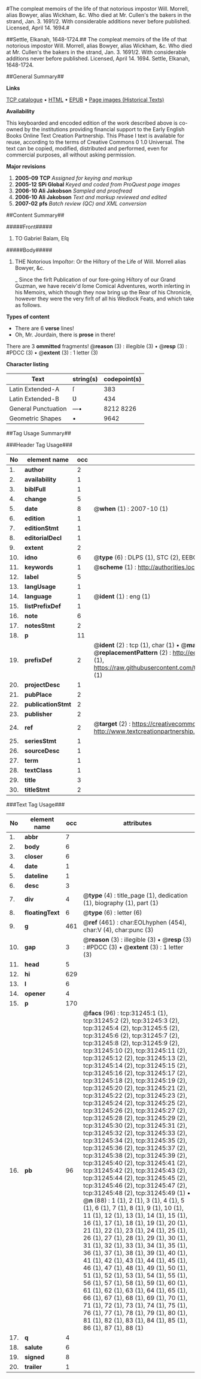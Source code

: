 #The compleat memoirs of the life of that notorious impostor Will. Morrell, alias Bowyer, alias Wickham, &c. Who died at Mr. Cullen's the bakers in the strand, Jan. 3. 1691/2. With considerable additions never before published. Licensed, April 14. 1694.#

##Settle, Elkanah, 1648-1724.##
The compleat memoirs of the life of that notorious impostor Will. Morrell, alias Bowyer, alias Wickham, &c. Who died at Mr. Cullen's the bakers in the strand, Jan. 3. 1691/2. With considerable additions never before published. Licensed, April 14. 1694.
Settle, Elkanah, 1648-1724.

##General Summary##

**Links**

[TCP catalogue](http://www.ota.ox.ac.uk/tcp/)  • 
[HTML](http://tei.it.ox.ac.uk/tcp/Texts-HTML/free/A59/A59303.html)  • 
[EPUB](http://tei.it.ox.ac.uk/tcp/Texts-EPUB/free/A59/A59303.epub) • 
[Page images (Historical Texts)](https://data.historicaltexts.jisc.ac.uk/view?pubId=eebo-99826836e&pageId=eebo-99826836e-31245-1)

**Availability**

This keyboarded and encoded edition of the
	       work described above is co-owned by the institutions
	       providing financial support to the Early English Books
	       Online Text Creation Partnership. This Phase I text is
	       available for reuse, according to the terms of Creative
	       Commons 0 1.0 Universal. The text can be copied,
	       modified, distributed and performed, even for
	       commercial purposes, all without asking permission.

**Major revisions**

1. __2005-09__ __TCP__ *Assigned for keying and markup*
1. __2005-12__ __SPi Global__ *Keyed and coded from ProQuest page images*
1. __2006-10__ __Ali Jakobson__ *Sampled and proofread*
1. __2006-10__ __Ali Jakobson__ *Text and markup reviewed and edited*
1. __2007-02__ __pfs__ *Batch review (QC) and XML conversion*

##Content Summary##

#####Front#####

1. TO Gabriel Balam, Eſq

#####Body#####

1. THE Notorious Impoſtor: Or the Hiſtory of the Life of Will. Morrell alias Bowyer, &c.

    _ Since the firſt Publication of our fore-going Hiſtory of our Grand Guzman, we have receiv'd ſome Comical Adventures, worth inſerting in his Memoirs, which though they now bring up the Rear of his Chronicle, however they were the very firſt of all his Wedlock Feats, and which take as follows.

**Types of content**

  * There are 6 **verse** lines!
  * Oh, Mr. Jourdain, there is **prose** in there!

There are 3 **ommitted** fragments! 
 @__reason__ (3) : illegible (3)  •  @__resp__ (3) : #PDCC (3)  •  @__extent__ (3) : 1 letter (3)

**Character listing**


|Text|string(s)|codepoint(s)|
|---|---|---|
|Latin Extended-A|ſ|383|
|Latin Extended-B|Ʋ|434|
|General Punctuation|—•|8212 8226|
|Geometric Shapes|▪|9642|

##Tag Usage Summary##

###Header Tag Usage###

|No|element name|occ|attributes|
|---|---|---|---|
|1.|__author__|2||
|2.|__availability__|1||
|3.|__biblFull__|1||
|4.|__change__|5||
|5.|__date__|8| @__when__ (1) : 2007-10 (1)|
|6.|__edition__|1||
|7.|__editionStmt__|1||
|8.|__editorialDecl__|1||
|9.|__extent__|2||
|10.|__idno__|6| @__type__ (6) : DLPS (1), STC (2), EEBO-CITATION (1), PROQUEST (1), VID (1)|
|11.|__keywords__|1| @__scheme__ (1) : http://authorities.loc.gov/ (1)|
|12.|__label__|5||
|13.|__langUsage__|1||
|14.|__language__|1| @__ident__ (1) : eng (1)|
|15.|__listPrefixDef__|1||
|16.|__note__|6||
|17.|__notesStmt__|2||
|18.|__p__|11||
|19.|__prefixDef__|2| @__ident__ (2) : tcp (1), char (1)  •  @__matchPattern__ (2) : ([0-9\-]+):([0-9IVX]+) (1), (.+) (1)  •  @__replacementPattern__ (2) : http://eebo.chadwyck.com/downloadtiff?vid=$1&page=$2 (1), https://raw.githubusercontent.com/textcreationpartnership/Texts/master/tcpchars.xml#$1 (1)|
|20.|__projectDesc__|1||
|21.|__pubPlace__|2||
|22.|__publicationStmt__|2||
|23.|__publisher__|2||
|24.|__ref__|2| @__target__ (2) : https://creativecommons.org/publicdomain/zero/1.0/ (1), http://www.textcreationpartnership.org/docs/. (1)|
|25.|__seriesStmt__|1||
|26.|__sourceDesc__|1||
|27.|__term__|1||
|28.|__textClass__|1||
|29.|__title__|3||
|30.|__titleStmt__|2||


###Text Tag Usage###

|No|element name|occ|attributes|
|---|---|---|---|
|1.|__abbr__|7||
|2.|__body__|6||
|3.|__closer__|6||
|4.|__date__|1||
|5.|__dateline__|1||
|6.|__desc__|3||
|7.|__div__|4| @__type__ (4) : title_page (1), dedication (1), biography (1), part (1)|
|8.|__floatingText__|6| @__type__ (6) : letter (6)|
|9.|__g__|461| @__ref__ (461) : char:EOLhyphen (454), char:V (4), char:punc (3)|
|10.|__gap__|3| @__reason__ (3) : illegible (3)  •  @__resp__ (3) : #PDCC (3)  •  @__extent__ (3) : 1 letter (3)|
|11.|__head__|5||
|12.|__hi__|629||
|13.|__l__|6||
|14.|__opener__|4||
|15.|__p__|170||
|16.|__pb__|96| @__facs__ (96) : tcp:31245:1 (1), tcp:31245:2 (2), tcp:31245:3 (2), tcp:31245:4 (2), tcp:31245:5 (2), tcp:31245:6 (2), tcp:31245:7 (2), tcp:31245:8 (2), tcp:31245:9 (2), tcp:31245:10 (2), tcp:31245:11 (2), tcp:31245:12 (2), tcp:31245:13 (2), tcp:31245:14 (2), tcp:31245:15 (2), tcp:31245:16 (2), tcp:31245:17 (2), tcp:31245:18 (2), tcp:31245:19 (2), tcp:31245:20 (2), tcp:31245:21 (2), tcp:31245:22 (2), tcp:31245:23 (2), tcp:31245:24 (2), tcp:31245:25 (2), tcp:31245:26 (2), tcp:31245:27 (2), tcp:31245:28 (2), tcp:31245:29 (2), tcp:31245:30 (2), tcp:31245:31 (2), tcp:31245:32 (2), tcp:31245:33 (2), tcp:31245:34 (2), tcp:31245:35 (2), tcp:31245:36 (2), tcp:31245:37 (2), tcp:31245:38 (2), tcp:31245:39 (2), tcp:31245:40 (2), tcp:31245:41 (2), tcp:31245:42 (2), tcp:31245:43 (2), tcp:31245:44 (2), tcp:31245:45 (2), tcp:31245:46 (2), tcp:31245:47 (2), tcp:31245:48 (2), tcp:31245:49 (1)  •  @__n__ (88) : 1 (1), 2 (1), 3 (1), 4 (1), 5 (1), 6 (1), 7 (1), 8 (1), 9 (1), 10 (1), 11 (1), 12 (1), 13 (1), 14 (1), 15 (1), 16 (1), 17 (1), 18 (1), 19 (1), 20 (1), 21 (1), 22 (1), 23 (1), 24 (1), 25 (1), 26 (1), 27 (1), 28 (1), 29 (1), 30 (1), 31 (1), 32 (1), 33 (1), 34 (1), 35 (1), 36 (1), 37 (1), 38 (1), 39 (1), 40 (1), 41 (1), 42 (1), 43 (1), 44 (1), 45 (1), 46 (1), 47 (1), 48 (1), 49 (1), 50 (1), 51 (1), 52 (1), 53 (1), 54 (1), 55 (1), 56 (1), 57 (1), 58 (1), 59 (1), 60 (1), 61 (1), 62 (1), 63 (1), 64 (1), 65 (1), 66 (1), 67 (1), 68 (1), 69 (1), 70 (1), 71 (1), 72 (1), 73 (1), 74 (1), 75 (1), 76 (1), 77 (1), 78 (1), 79 (1), 80 (1), 81 (1), 82 (1), 83 (1), 84 (1), 85 (1), 86 (1), 87 (1), 88 (1)|
|17.|__q__|4||
|18.|__salute__|6||
|19.|__signed__|8||
|20.|__trailer__|1||
